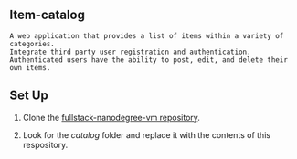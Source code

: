 ## Item-catalog

```
A web application that provides a list of items within a variety of categories.
Integrate third party user registration and authentication. 
Authenticated users have the ability to post, edit, and delete their own items.
```
## Set Up

1. Clone the [fullstack-nanodegree-vm repository](https://github.com/udacity/fullstack-nanodegree-vm).

2. Look for the *catalog* folder and replace it with the contents of this respository.
